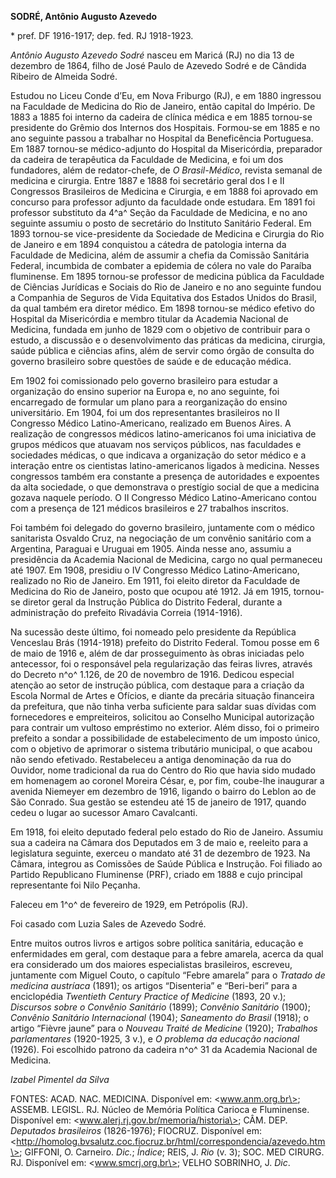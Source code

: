 **SODRÉ, Antônio Augusto Azevedo**

\* pref. DF 1916-1917; dep. fed. RJ 1918-1923.

*Antônio Augusto Azevedo Sodré* nasceu em Maricá (RJ) no dia 13 de
dezembro de 1864, filho de José Paulo de Azevedo Sodré e de Cândida
Ribeiro de Almeida Sodré.

Estudou no Liceu Conde d’Eu, em Nova Friburgo (RJ), e em 1880 ingressou
na Faculdade de Medicina do Rio de Janeiro, então capital do Império. De
1883 a 1885 foi interno da cadeira de clínica médica e em 1885 tornou-se
presidente do Grêmio dos Internos dos Hospitais. Formou-se em 1885 e no
ano seguinte passou a trabalhar no Hospital da Beneficência Portuguesa.
Em 1887 tornou-se médico-adjunto do Hospital da Misericórdia, preparador
da cadeira de terapêutica da Faculdade de Medicina, e foi um dos
fundadores, além de redator-chefe, de *O Brasil-Médico*, revista semanal
de medicina e cirurgia. Entre 1887 e 1888 foi secretário geral dos I e
II Congressos Brasileiros de Medicina e Cirurgia, e em 1888 foi aprovado
em concurso para professor adjunto da faculdade onde estudara. Em 1891
foi professor substituto da 4^a^ Seção da Faculdade de Medicina, e no
ano seguinte assumiu o posto de secretário do Instituto Sanitário
Federal. Em 1893 tornou-se vice-presidente da Sociedade de Medicina e
Cirurgia do Rio de Janeiro e em 1894 conquistou a cátedra de patologia
interna da Faculdade de Medicina, além de assumir a chefia da Comissão
Sanitária Federal, incumbida de combater a epidemia de cólera no vale do
Paraíba fluminense. Em 1895 tornou-se professor de medicina pública da
Faculdade de Ciências Jurídicas e Sociais do Rio de Janeiro e no ano
seguinte fundou a Companhia de Seguros de Vida Equitativa dos Estados
Unidos do Brasil, da qual também era diretor médico. Em 1898 tornou-se
médico efetivo do Hospital da Misericórdia e membro titular da Academia
Nacional de Medicina, fundada em junho de 1829 com o objetivo de
contribuir para o estudo, a discussão e o desenvolvimento das práticas
da medicina, cirurgia, saúde pública e ciências afins, além de servir
como órgão de consulta do governo brasileiro sobre questões de saúde e
de educação médica.

Em 1902 foi comissionado pelo governo brasileiro para estudar a
organização do ensino superior na Europa e, no ano seguinte, foi
encarregado de formular um plano para a reorganização do ensino
universitário. Em 1904, foi um dos representantes brasileiros no II
Congresso Médico Latino-Americano, realizado em Buenos Aires. A
realização de congressos médicos latino-americanos foi uma iniciativa de
grupos médicos que atuavam nos serviços públicos, nas faculdades e
sociedades médicas, o que indicava a organização do setor médico e a
interação entre os cientistas latino-americanos ligados à medicina.
Nesses congressos também era constante a presença de autoridades e
expoentes da alta sociedade, o que demonstrava o prestígio social de que
a medicina gozava naquele período. O II Congresso Médico
Latino-Americano contou com a presença de 121 médicos brasileiros e 27
trabalhos inscritos.

Foi também foi delegado do governo brasileiro, juntamente com o médico
sanitarista Osvaldo Cruz, na negociação de um convênio sanitário com a
Argentina, Paraguai e Uruguai em 1905. Ainda nesse ano, assumiu a
presidência da Academia Nacional de Medicina, cargo no qual permaneceu
até 1907. Em 1908, presidiu o IV Congresso Médico Latino-Americano,
realizado no Rio de Janeiro. Em 1911, foi eleito diretor da Faculdade de
Medicina do Rio de Janeiro, posto que ocupou até 1912. Já em 1915,
tornou-se diretor geral da Instrução Pública do Distrito Federal,
durante a administração do prefeito Rivadávia Correia (1914-1916).

Na sucessão deste último, foi nomeado pelo presidente da República
Venceslau Brás (1914-1918) prefeito do Distrito Federal. Tomou posse em
6 de maio de 1916 e, além de dar prosseguimento às obras iniciadas pelo
antecessor, foi o responsável pela regularização das feiras livres,
através do Decreto n^o^ 1.126, de 20 de novembro de 1916. Dedicou
especial atenção ao setor de instrução pública, com destaque para a
criação da Escola Normal de Artes e Ofícios, e diante da precária
situação financeira da prefeitura, que não tinha verba suficiente para
saldar suas dívidas com fornecedores e empreiteiros, solicitou ao
Conselho Municipal autorização para contrair um vultoso empréstimo no
exterior. Além disso, foi o primeiro prefeito a sondar a possibilidade
de estabelecimento de um imposto único, com o objetivo de aprimorar o
sistema tributário municipal, o que acabou não sendo efetivado.
Restabeleceu a antiga denominação da rua do Ouvidor, nome tradicional da
rua do Centro do Rio que havia sido mudado em homenagem ao coronel
Moreira César, e, por fim, coube-lhe inaugurar a avenida Niemeyer em
dezembro de 1916, ligando o bairro do Leblon ao de São Conrado. Sua
gestão se estendeu até 15 de janeiro de 1917, quando cedeu o lugar ao
sucessor Amaro Cavalcanti.

Em 1918, foi eleito deputado federal pelo estado do Rio de Janeiro.
Assumiu sua a cadeira na Câmara dos Deputados em 3 de maio e, reeleito
para a legislatura seguinte, exerceu o mandato até 31 de dezembro de
1923. Na Câmara, integrou as Comissões de Saúde Pública e Instrução. Foi
filiado ao Partido Republicano Fluminense (PRF), criado em 1888 e cujo
principal representante foi Nilo Peçanha.

Faleceu em 1^o^ de fevereiro de 1929, em Petrópolis (RJ).

Foi casado com Luzia Sales de Azevedo Sodré.

Entre muitos outros livros e artigos sobre política sanitária, educação
e enfermidades em geral, com destaque para a febre amarela, acerca da
qual era considerado um dos maiores especialistas brasileiros, escreveu,
juntamente com Miguel Couto, o capítulo “Febre amarela” para o *Tratado
de medicina austríaca* (1891); os artigos “Disenteria” e “Beri-beri”
para a enciclopédia *Twentieth Century Practice of Medicine* (1893, 20
v.); *Discursos sobre o Convênio Sanitário* (1899); *Convênio Sanitário*
(1900); *Convênio Sanitário Internacional* (1904); *Saneamento do
Brasil* (1918); o artigo “Fièvre jaune” para o *Nouveau Traité de
Medicine* (1920); *Trabalhos parlamentares* (1920-1925, 3 v.), e *O
problema da educação nacional* (1926). Foi escolhido patrono da cadeira
n^o^ 31 da Academia Nacional de Medicina.

*Izabel Pimentel da Silva*

FONTES: ACAD. NAC. MEDICINA. Disponível em: \<www.anm.org.br\>; ASSEMB.
LEGISL. RJ. Núcleo de Memória Política Carioca e Fluminense. Disponível
em: \<www.alerj.rj.gov.br/memoria/historia\>; CÂM. DEP. *Deputados
brasileiros* (1826-1976); FIOCRUZ. Disponível em:
\<http://homolog.bvsalutz.coc.fiocruz.br/html/correspondencia/azevedo.htm\>;
GIFFONI, O. Carneiro. *Dic.*; *Índice*; REIS, J. *Rio* (v. 3); SOC. MED
CIRURG. RJ. Disponível em: \<www.smcrj.org.br\>; VELHO SOBRINHO, J.
*Dic*.
